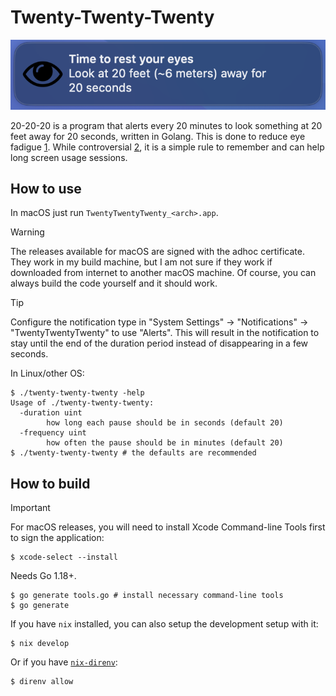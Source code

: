 # Twenty-Twenty-Twenty

![Twenty-Twenty-Twenty screenshot](./screenshot.png "Screenshot")

20-20-20 is a program that alerts every 20 minutes to look something at 20 feet
away for 20 seconds, written in Golang. This is done to reduce eye fadigue [1].
While controversial [2], it is a simple rule to remember and can help long
screen usage sessions.

## How to use

In macOS just run `TwentyTwentyTwenty_<arch>.app`.

> [!WARNING]
> The releases available for macOS are signed with the adhoc certificate. They
> work in my build machine, but I am not sure if they work if downloaded from
> internet to another macOS machine. Of course, you can always build the code
> yourself and it should work.

> [!TIP]
> Configure the notification type in "System Settings" -> "Notifications" ->
> "TwentyTwentyTwenty" to use "Alerts". This will result in the notification to
> stay until the end of the duration period instead of disappearing in a few
> seconds.

In Linux/other OS:

```console
$ ./twenty-twenty-twenty -help
Usage of ./twenty-twenty-twenty:
  -duration uint
    	how long each pause should be in seconds (default 20)
  -frequency uint
    	how often the pause should be in minutes (default 20)
$ ./twenty-twenty-twenty # the defaults are recommended
```

## How to build

> [!IMPORTANT]
> For macOS releases, you will need to install Xcode Command-line Tools first
> to sign the application:
> ```console
> $ xcode-select --install
> ```

Needs Go 1.18+.

```console
$ go generate tools.go # install necessary command-line tools
$ go generate
```

If you have `nix` installed, you can also setup the development setup with it:

```console
$ nix develop
```

Or if you have [`nix-direnv`](https://github.com/nix-community/nix-direnv):

```console
$ direnv allow
```

[1]: https://www.allaboutvision.com/conditions/refractive-errors/what-is-20-20-20-rule/
[2]: https://modernod.com/articles/2023-july-aug/myth-busting-the-202020-rule
